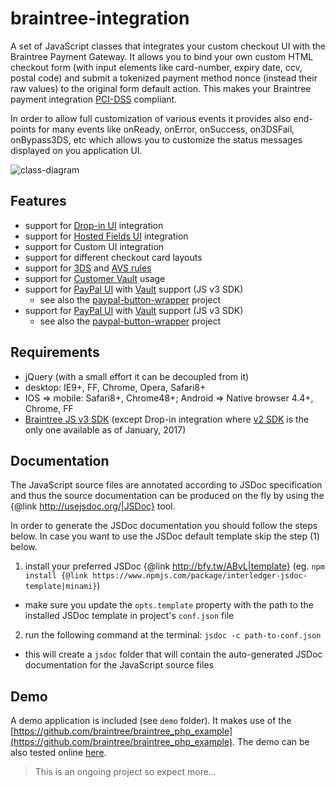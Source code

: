 # braintree-integration
A set of JavaScript classes that integrates your custom checkout UI with the Braintree Payment Gateway. It allows you to bind your own custom HTML checkout form (with input elements like card-number, expiry date, ccv, postal code) and submit a tokenized payment method nonce (instead their raw values) to the original form default action. This makes your Braintree payment integration [PCI-DSS](https://articles.braintreepayments.com/reference/security/pci-compliance) compliant. 

In order to allow full customization of various events it provides also end-points for many events like onReady, onError, onSuccess, on3DSFail, onBypass3DS, etc which allows you to customize the status messages displayed on you application UI.

![class-diagram](http://yuml.me/bb0173d1)

## Features
- support for [Drop-in UI](https://developers.braintreepayments.com/guides/drop-in/javascript/v2) integration
- support for [Hosted Fields UI](https://developers.braintreepayments.com/guides/hosted-fields/overview/javascript/v3) integration
- support for Custom UI integration
- support for different checkout card layouts
- support for [3DS](https://developers.braintreepayments.com/guides/3d-secure/overview) and [AVS rules](https://articles.braintreepayments.com/support/guides/fraud-tools/basic/avs-cvv-rules)
- support for [Customer Vault](https://articles.braintreepayments.com/control-panel/vault/overview) usage
- support for [PayPal UI](https://articles.braintreepayments.com/guides/paypal/overview) with [Vault](https://articles.braintreepayments.com/control-panel/vault/overview) support (JS v3 SDK)
    - see also the [paypal-button-wrapper](https://github.com/eugenmihailescu/paypal-button-wrapper) project
- support for [PayPal UI](https://articles.braintreepayments.com/guides/paypal/overview) with [Vault](https://articles.braintreepayments.com/control-panel/vault/overview) support (JS v3 SDK)
    - see also the [paypal-button-wrapper](https://github.com/eugenmihailescu/paypal-button-wrapper) project

## Requirements
* jQuery (with a small effort it can be decoupled from it)
* desktop: IE9+, FF, Chrome, Opera, Safari8+
* IOS => mobile: Safari8+, Chrome48+; Android => Native browser 4.4+, Chrome, FF
* [Braintree JS v3 SDK](https://braintree.github.io/braintree-web/3.8.0/index.html) (except Drop-in integration where [v2 SDK](https://js.braintreegateway.com/js/braintree-2.30.0.js) is the only one available as of January, 2017)

## Documentation
The JavaScript source files are annotated according to JSDoc specification and thus the source documentation can be produced on the fly by using the {@link http://usejsdoc.org/|JSDoc} tool.

In order to generate the JSDoc documentation you should follow the steps below. In case you want to use the JSDoc default template skip the step (1) below.
1. install your preferred JSDoc {@link http://bfy.tw/ABvL|template} (eg. `npm install {@link https://www.npmjs.com/package/interledger-jsdoc-template|minami}`)
  - make sure you update the `opts.template` property with the path to the installed JSDoc template in project's `conf.json` file
2. run the following command at the terminal: `jsdoc -c path-to-conf.json`  
  - this will create a `jsdoc` folder that will contain the auto-generated JSDoc documentation for the JavaScript source files
   
## Demo  
A demo application is included (see `demo` folder). It makes use of the [https://github.com/braintree/braintree_php_example](https://github.com/braintree/braintree_php_example). The demo can be also tested online [here](https://sandbox.mynixworld.info/pseudoshop/public_html/). 


> This is an ongoing project so expect more...
